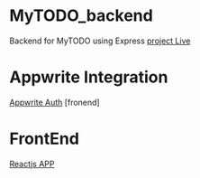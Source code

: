 # MyTODO_backend
 Backend for MyTODO using Express
 [project Live](https://mytodo-v0.netlify.app/dashboard)


# Appwrite Integration
[Appwrite Auth](https://github.com/AkhilVinayakp/myTODO_AppwriteAuth) [fronend]


# FrontEnd
[Reactjs APP](https://github.com/AkhilVinayakp/MyTODO_FrontEND)
